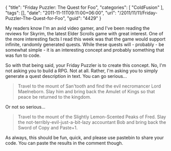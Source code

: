 {
	"title": "Friday Puzzler: The Quest for Foo",
	"categories": [
		"ColdFusion"
	],
	"tags": [],
	"date": "2011-11-11T09:11:00+06:00",
	"url": "/2011/11/11/Friday-Puzzler-The-Quest-for-Foo",
	"guid": "4429"
}

My readers know I'm an avid video gamer, and I've been reading the reviews for Skyrim, the latest Elder Scrolls game with great interest. One of the more interesting facts I read this week was that the game would support infinite, randomly generated quests. While these quests will - probably - be somewhat simple - it is an interesting concept and probably something that was fun to code.

So with that being said, your Friday Puzzler is to create this concept. No, I'm not asking you to build a RPG. Not at all. Rather, I'm asking you to simply generate a quest description in text. You can go serious...

<blockquote>
Travel to the mount of San'tooth and find the evil necromancer Lord Maelneborn. Slay him and bring back the Amulet of Kings so that peace be returned to the kingdom.
</blockquote>

Or not so serious...

<blockquote>
Travel to the mount of the Slightly Lemon-Scented Peaks of Fred. Slay the not-terribly-evil-just-a-bit-lazy accountant Bob and bring back the Sword of Copy and Paste+1.
</blockquote>

As always, this should be fun, quick, and please use pastebin to share your code. You can paste the results in the comment though.